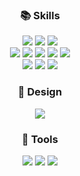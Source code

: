 
<!--
<div align= "center">
    <img src="https://capsule-render.vercel.app/api?type=wave&color=#b897ff&height=100&text=&animation=&fontColor=000000&fontSize=70" />
    </div>
    <div style="text-align: left;"> 
    <h2 align="center" style="border-bottom: 1px solid #d8dee4; color: #282d33;"><p>Hi 👋🏻 I'm SunJae! 👩🏻‍💻<br>
 📚I major in Software at Soongsil Univ.</p></h2>  
    <div style="font-weight: 700; font-size: 15px; text-align: left; color: #282d33;">  </div> 
    </div> -->
    
<!--
 <h3 align="center"><b>💌 Social </b></h3>
<p align="center">
<a href="mailto:sunjaegg0902@naver.com><img src="https://img.shields.io/badge/Gmail-D14836?style=for-the-badge&logo=gmail&logoColor=white&link=mailto:sunjaegg0902@naver.com"/></a>
<a href="https://blog.naver.com/sunjaenation"><img src="http://img.shields.io/badge/-NBlog-03C75A?style=for-the-badge&link=https://blog.naver.com/sunjaenation"/></a>
</p>-->
<h3 align="center"><b>📚 Skills </b></h3>  
<p align="center"> 
<img src="https://img.shields.io/badge/c-A8B9CC.svg?style=for-the-badge&logo=C&logoColor=white"/>
<img src="https://img.shields.io/badge/Java-007396.svg?style=for-the-badge&logo=Java&logoColor=white"/>
<img src="https://img.shields.io/badge/python-3670A0?style=for-the-badge&logo=python&logoColor=white"/>  <br>
<img src="https://img.shields.io/badge/Dart-0175C2.svg?style=for-the-badge&logo=Dart&logoColor=white"/>
<img src="https://img.shields.io/badge/HTML5-E34F26.svg?style=for-the-badge&logo=HTML5&logoColor=white"/>
<img src="https://img.shields.io/badge/CSS-1572B6.svg?style=for-the-badge&logo=CSS3&logoColor=white"/>
<img src="https://img.shields.io/badge/JavaScript-F7DF1E.svg?style=for-the-badge&logo=JavaScript&logoColor=white"/>
<img src="https://img.shields.io/badge/Flutter-02569B.svg?style=for-the-badge&logo=Flutter&logoColor=white"/>  <br>
<img src="https://img.shields.io/badge/Xcode-147EFB.svg?style=for-the-badge&logo=Xcode&logoColor=white"/>
<img src="https://img.shields.io/badge/Android Studio-3DDC84.svg?style=for-the-badge&logo=Android-studio&logoColor=white"/> 
<img src="https://img.shields.io/badge/Visual Studio Code-007ACC.svg?style=for-the-badge&logo=Visual Studio Code&logoColor=white"/>                                                                                     
</p>
<h3 align="center"><b>🎨 Design </b></h3> 
<p align="center">
<img src="https://img.shields.io/badge/Figma-F24E1E.svg?style=for-the-badge&logo=Figma&logoColor=white"/>
</p>
<h3 align="center"><b>📍 Tools </b></h3>  
<p align="center">
<img src="https://img.shields.io/badge/Git-F05032.svg?style=for-the-badge&logo=Git&logoColor=white"/>
<img src="https://img.shields.io/badge/Github-181717.svg?style=for-the-badge&logo=Github&logoColor=white"/>
<img src="https://img.shields.io/badge/Notion-000000.svg?style=for-the-badge&logo=Notion&logoColor=white"/>
</p>
<!-- <p>
  <h3 align="center"><b>🖋️ Currently Studying ...</b></h3>
  <img src="https://img.shields.io/badge/Swift-F05138.svg?style=for-the-badge&logo=Swift&logoColor=white"/>
  <img src="https://img.shields.io/badge/Swift-F05138.svg?style=for-the-badge&logo=Swift&logoColor=white"/>
</p>
<p>
  <h3 align="center"><b>🤓 Currently Interested in ...</b></h3>
  <img src="https://img.shields.io/badge/Swift-F05138.svg?style=for-the-badge&logo=Swift&logoColor=white"/>
</p> -->
  


